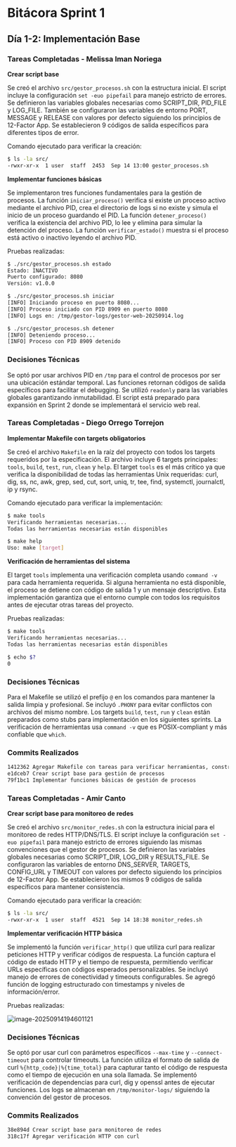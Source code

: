# Bitácora Sprint 1

## Día 1-2: Implementación Base

### Tareas Completadas - Melissa Iman Noriega

**Crear script base**

Se creó el archivo `src/gestor_procesos.sh` con la estructura inicial. El script incluye la configuración `set -euo pipefail` para manejo estricto de errores. Se definieron las variables globales necesarias como SCRIPT_DIR, PID_FILE y LOG_FILE. También se configuraron las variables de entorno PORT, MESSAGE y RELEASE con valores por defecto siguiendo los principios de 12-Factor App. Se establecieron 9 códigos de salida específicos para diferentes tipos de error.

Comando ejecutado para verificar la creación:
```bash
$ ls -la src/
-rwxr-xr-x  1 user  staff  2453  Sep 14 13:00 gestor_procesos.sh
```

**Implementar funciones básicas**

Se implementaron tres funciones fundamentales para la gestión de procesos. La función `iniciar_proceso()` verifica si existe un proceso activo mediante el archivo PID, crea el directorio de logs si no existe y simula el inicio de un proceso guardando el PID. La función `detener_proceso()` verifica la existencia del archivo PID, lo lee y elimina para simular la detención del proceso. La función `verificar_estado()` muestra si el proceso está activo o inactivo leyendo el archivo PID.

Pruebas realizadas:
```bash
$ ./src/gestor_procesos.sh estado
Estado: INACTIVO
Puerto configurado: 8080
Versión: v1.0.0

$ ./src/gestor_procesos.sh iniciar
[INFO] Iniciando proceso en puerto 8080...
[INFO] Proceso iniciado con PID 8909 en puerto 8080
[INFO] Logs en: /tmp/gestor-logs/gestor-web-20250914.log

$ ./src/gestor_procesos.sh detener
[INFO] Deteniendo proceso...
[INFO] Proceso con PID 8909 detenido
```

### Decisiones Técnicas

Se optó por usar archivos PID en `/tmp` para el control de procesos por ser una ubicación estándar temporal. Las funciones retornan códigos de salida específicos para facilitar el debugging. Se utilizó `readonly` para las variables globales garantizando inmutabilidad. El script está preparado para expansión en Sprint 2 donde se implementará el servicio web real.

### Tareas Completadas - Diego Orrego Torrejon

**Implementar Makefile con targets obligatorios**

Se creó el archivo `Makefile` en la raíz del proyecto con todos los targets requeridos por la especificación. El archivo incluye 6 targets principales: `tools`, `build`, `test`, `run`, `clean` y `help`. El target `tools` es el más crítico ya que verifica la disponibilidad de todas las herramientas Unix requeridas: curl, dig, ss, nc, awk, grep, sed, cut, sort, uniq, tr, tee, find, systemctl, journalctl, ip y rsync.

Comando ejecutado para verificar la implementación:
```bash
$ make tools
Verificando herramientas necesarias...
Todas las herramientas necesarias están disponibles

$ make help
Uso: make [target]
```

**Verificación de herramientas del sistema**

El target `tools` implementa una verificación completa usando `command -v` para cada herramienta requerida. Si alguna herramienta no está disponible, el proceso se detiene con código de salida 1 y un mensaje descriptivo. Esta implementación garantiza que el entorno cumple con todos los requisitos antes de ejecutar otras tareas del proyecto.

Pruebas realizadas:
```bash
$ make tools
Verificando herramientas necesarias...
Todas las herramientas necesarias están disponibles

$ echo $?
0
```

### Decisiones Técnicas

Para el Makefile se utilizó el prefijo `@` en los comandos para mantener la salida limpia y profesional. Se incluyó `.PHONY` para evitar conflictos con archivos del mismo nombre. Los targets `build`, `test`, `run` y `clean` están preparados como stubs para implementación en los siguientes sprints. La verificación de herramientas usa `command -v` que es POSIX-compliant y más confiable que `which`.

### Commits Realizados

```bash
1412362 Agregar Makefile con tareas para verificar herramientas, construir, probar, ejecutar y limpiar el proyecto
e1dceb7 Crear script base para gestión de procesos
79f1bc1 Implementar funciones básicas de gestión de procesos
```

### Tareas Completadas - Amir Canto

**Crear script base para monitoreo de redes**

Se creó el archivo `src/monitor_redes.sh` con la estructura inicial para el monitoreo de redes HTTP/DNS/TLS. El script incluye la configuración `set -euo pipefail` para manejo estricto de errores siguiendo las mismas convenciones que el gestor de procesos. Se definieron las variables globales necesarias como SCRIPT_DIR, LOG_DIR y RESULTS_FILE. Se configuraron las variables de entorno DNS_SERVER, TARGETS, CONFIG_URL y TIMEOUT con valores por defecto siguiendo los principios de 12-Factor App. Se establecieron los mismos 9 códigos de salida específicos para mantener consistencia.

Comando ejecutado para verificar la creación:
```bash
$ ls -la src/
-rwxr-xr-x  1 user  staff  4521  Sep 14 18:38 monitor_redes.sh
```

**Implementar verificación HTTP básica**

Se implementó la función `verificar_http()` que utiliza curl para realizar peticiones HTTP y verificar códigos de respuesta. La función captura el código de estado HTTP y el tiempo de respuesta, permitiendo verificar URLs específicas con códigos esperados personalizables. Se incluyó manejo de errores de conectividad y timeouts configurables. Se agregó función de logging estructurado con timestamps y niveles de información/error.

Pruebas realizadas:

![image-20250914194601121](/home/amirmiir/.config/Typora/typora-user-images/image-20250914194601121.png)

### Decisiones Técnicas

Se optó por usar curl con parámetros específicos `--max-time` y `--connect-timeout` para controlar timeouts. La función utiliza el formato de salida de curl `%{http_code}|%{time_total}` para capturar tanto el código de respuesta como el tiempo de ejecución en una sola llamada. Se implementó verificación de dependencias para curl, dig y openssl antes de ejecutar funciones. Los logs se almacenan en `/tmp/monitor-logs/` siguiendo la convención del gestor de procesos.

### Commits Realizados

```bash
38e894d Crear script base para monitoreo de redes
318c17f Agregar verificación HTTP con curl
```

